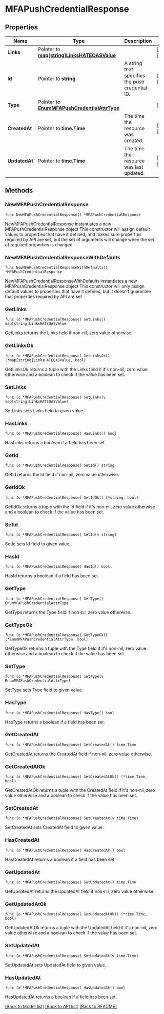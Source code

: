# MFAPushCredentialResponse

## Properties

Name | Type | Description | Notes
------------ | ------------- | ------------- | -------------
**Links** | Pointer to [**map[string]LinksHATEOASValue**](LinksHATEOASValue.md) |  | [optional] [readonly] 
**Id** | Pointer to **string** | A string that specifies the push credential ID. | [optional] [readonly] 
**Type** | Pointer to [**EnumMFAPushCredentialAttrType**](EnumMFAPushCredentialAttrType.md) |  | [optional] 
**CreatedAt** | Pointer to **time.Time** | The time the resource was created. | [optional] [readonly] 
**UpdatedAt** | Pointer to **time.Time** | The time the resource was last updated. | [optional] [readonly] 

## Methods

### NewMFAPushCredentialResponse

`func NewMFAPushCredentialResponse() *MFAPushCredentialResponse`

NewMFAPushCredentialResponse instantiates a new MFAPushCredentialResponse object
This constructor will assign default values to properties that have it defined,
and makes sure properties required by API are set, but the set of arguments
will change when the set of required properties is changed

### NewMFAPushCredentialResponseWithDefaults

`func NewMFAPushCredentialResponseWithDefaults() *MFAPushCredentialResponse`

NewMFAPushCredentialResponseWithDefaults instantiates a new MFAPushCredentialResponse object
This constructor will only assign default values to properties that have it defined,
but it doesn't guarantee that properties required by API are set

### GetLinks

`func (o *MFAPushCredentialResponse) GetLinks() map[string]LinksHATEOASValue`

GetLinks returns the Links field if non-nil, zero value otherwise.

### GetLinksOk

`func (o *MFAPushCredentialResponse) GetLinksOk() (*map[string]LinksHATEOASValue, bool)`

GetLinksOk returns a tuple with the Links field if it's non-nil, zero value otherwise
and a boolean to check if the value has been set.

### SetLinks

`func (o *MFAPushCredentialResponse) SetLinks(v map[string]LinksHATEOASValue)`

SetLinks sets Links field to given value.

### HasLinks

`func (o *MFAPushCredentialResponse) HasLinks() bool`

HasLinks returns a boolean if a field has been set.

### GetId

`func (o *MFAPushCredentialResponse) GetId() string`

GetId returns the Id field if non-nil, zero value otherwise.

### GetIdOk

`func (o *MFAPushCredentialResponse) GetIdOk() (*string, bool)`

GetIdOk returns a tuple with the Id field if it's non-nil, zero value otherwise
and a boolean to check if the value has been set.

### SetId

`func (o *MFAPushCredentialResponse) SetId(v string)`

SetId sets Id field to given value.

### HasId

`func (o *MFAPushCredentialResponse) HasId() bool`

HasId returns a boolean if a field has been set.

### GetType

`func (o *MFAPushCredentialResponse) GetType() EnumMFAPushCredentialAttrType`

GetType returns the Type field if non-nil, zero value otherwise.

### GetTypeOk

`func (o *MFAPushCredentialResponse) GetTypeOk() (*EnumMFAPushCredentialAttrType, bool)`

GetTypeOk returns a tuple with the Type field if it's non-nil, zero value otherwise
and a boolean to check if the value has been set.

### SetType

`func (o *MFAPushCredentialResponse) SetType(v EnumMFAPushCredentialAttrType)`

SetType sets Type field to given value.

### HasType

`func (o *MFAPushCredentialResponse) HasType() bool`

HasType returns a boolean if a field has been set.

### GetCreatedAt

`func (o *MFAPushCredentialResponse) GetCreatedAt() time.Time`

GetCreatedAt returns the CreatedAt field if non-nil, zero value otherwise.

### GetCreatedAtOk

`func (o *MFAPushCredentialResponse) GetCreatedAtOk() (*time.Time, bool)`

GetCreatedAtOk returns a tuple with the CreatedAt field if it's non-nil, zero value otherwise
and a boolean to check if the value has been set.

### SetCreatedAt

`func (o *MFAPushCredentialResponse) SetCreatedAt(v time.Time)`

SetCreatedAt sets CreatedAt field to given value.

### HasCreatedAt

`func (o *MFAPushCredentialResponse) HasCreatedAt() bool`

HasCreatedAt returns a boolean if a field has been set.

### GetUpdatedAt

`func (o *MFAPushCredentialResponse) GetUpdatedAt() time.Time`

GetUpdatedAt returns the UpdatedAt field if non-nil, zero value otherwise.

### GetUpdatedAtOk

`func (o *MFAPushCredentialResponse) GetUpdatedAtOk() (*time.Time, bool)`

GetUpdatedAtOk returns a tuple with the UpdatedAt field if it's non-nil, zero value otherwise
and a boolean to check if the value has been set.

### SetUpdatedAt

`func (o *MFAPushCredentialResponse) SetUpdatedAt(v time.Time)`

SetUpdatedAt sets UpdatedAt field to given value.

### HasUpdatedAt

`func (o *MFAPushCredentialResponse) HasUpdatedAt() bool`

HasUpdatedAt returns a boolean if a field has been set.


[[Back to Model list]](../README.md#documentation-for-models) [[Back to API list]](../README.md#documentation-for-api-endpoints) [[Back to README]](../README.md)


